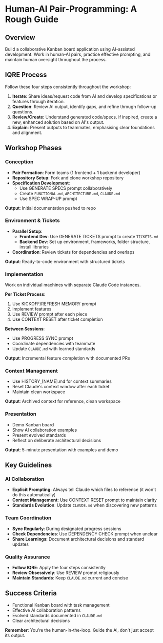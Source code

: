 # Human-AI Pair-Programming: A Rough Guide

## Overview

Build a collaborative Kanban board application using AI-assisted development. Work in human-AI pairs, practice effective prompting, and maintain human oversight throughout the process.

## IQRE Process

Follow these four steps consistently throughout the workshop:

1. **Iterate**: Share ideas/request code from AI and develop specifications or features through iteration.
2. **Question**: Review AI output, identify gaps, and refine through follow-up questions.
3. **Review/Create**: Understand generated code/specs. If inspired, create a new, enhanced solution based on AI's output.
4. **Explain**: Present outputs to teammates, emphasising clear foundations and alignment.

## Workshop Phases

### Conception

- **Pair Formation**: Form teams (1 frontend + 1 backend developer)
- **Repository Setup**: Fork and clone workshop repository
- **Specification Development**:
  - Use GENERATE SPECS prompt collaboratively
  - Create `FUNCTIONAL.md`, `ARCHITECTURE.md`, `CLAUDE.md`
  - Use SPEC WRAP-UP prompt

**Output**: Initial documentation pushed to repo

### Environment & Tickets

- **Parallel Setup**:
  - **Frontend Dev**: Use GENERATE TICKETS prompt to create `TICKETS.md`
  - **Backend Dev**: Set up environment, frameworks, folder structure, install libraries
- **Coordination**: Review tickets for dependencies and overlaps

**Output**: Ready-to-code environment with structured tickets

### Implementation

Work on individual machines with separate Claude Code instances.

**Per Ticket Process**:

1. Use KICKOFF/REFRESH MEMORY prompt
2. Implement features
3. Use REVIEW prompt after each piece
4. Use CONTEXT RESET after ticket completion

**Between Sessions**:

- Use PROGRESS SYNC prompt
- Coordinate dependencies with teammate
- Update `CLAUDE.md` with learned standards

**Output**: Incremental feature completion with documented PRs

### Context Management

- Use HISTORY\_[NAME].md for context summaries
- Reset Claude's context window after each ticket
- Maintain clean workspace

**Output**: Archived context for reference, clean workspace

### Presentation

- Demo Kanban board
- Show AI collaboration examples
- Present evolved standards
- Reflect on deliberate architectural decisions

**Output**: 5-minute presentation with examples and demo

## Key Guidelines

### AI Collaboration

- **Explicit Prompting**: Always tell Claude which files to reference (it won't do this automatically)
- **Context Management**: Use CONTEXT RESET prompt to maintain clarity
- **Standards Evolution**: Update `CLAUDE.md` when discovering new patterns

### Team Coordination

- **Sync Regularly**: During designated progress sessions
- **Check Dependencies**: Use DEPENDENCY CHECK prompt when unclear
- **Share Learnings**: Document architectural decisions and standard updates

### Quality Assurance

- **Follow IQRE**: Apply the four steps consistently
- **Review Obsessively**: Use REVIEW prompt religiously
- **Maintain Standards**: Keep `CLAUDE.md` current and concise

## Success Criteria

- Functional Kanban board with task management
- Effective AI collaboration patterns
- Evolved standards documented in `CLAUDE.md`
- Clear architectural decisions

**Remember**: You're the human-in-the-loop. Guide the AI, don't just accept its output.

